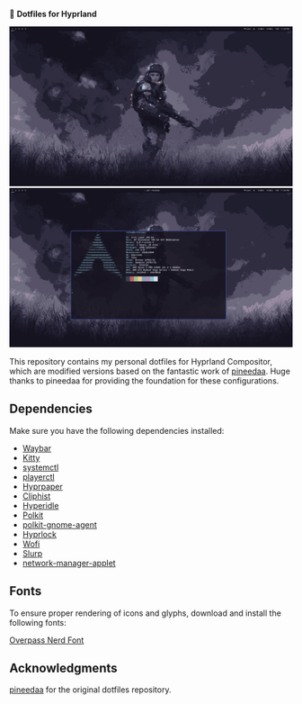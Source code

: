 📁 **Dotfiles for Hyprland**

![Preview 1](preview/preview-1.png)
![Preview 2](preview/preview-2.png)

This repository contains my personal dotfiles for Hyprland Compositor, which are modified versions based on the fantastic work of [pineedaa](https://github.com/pineedaa/dotfiles/tree/master). Huge thanks to pineedaa for providing the foundation for these configurations.

## Dependencies

Make sure you have the following dependencies installed:

- [Waybar](https://github.com/Alexays/Waybar)
- [Kitty](https://sw.kovidgoyal.net/kitty/)
- [systemctl](https://www.freedesktop.org/software/systemd/man/systemctl.html)
- [playerctl](https://github.com/altdesktop/playerctl)
- [Hyprpaper](https://github.com/prateekmedia/hyprpaper)
- [Cliphist](https://github.com/cdown/cliphist)
- [Hyperidle](https://github.com/pineedaa/hyperidle)
- [Polkit](https://www.freedesktop.org/wiki/Software/polkit/)
- [polkit-gnome-agent](https://archlinux.org/packages/extra/x86_64/polkit-gnome/)
- [Hyprlock](https://github.com/pineedaa/hyprlock)
- [Wofi](https://hg.sr.ht/~scoopta/wofi)
- [Slurp](https://github.com/emersion/slurp)
- [network-manager-applet](https://archlinux.org/packages/extra/x86_64/network-manager-applet/)

## Fonts

To ensure proper rendering of icons and glyphs, download and install the following fonts:

[Overpass Nerd Font](https://github.com/ryanoasis/nerd-fonts/releases/download/v3.2.1/Overpass.zip)

## Acknowledgments
[pineedaa](https://github.com/pineedaa/dotfiles/tree/master) for the original dotfiles repository.
